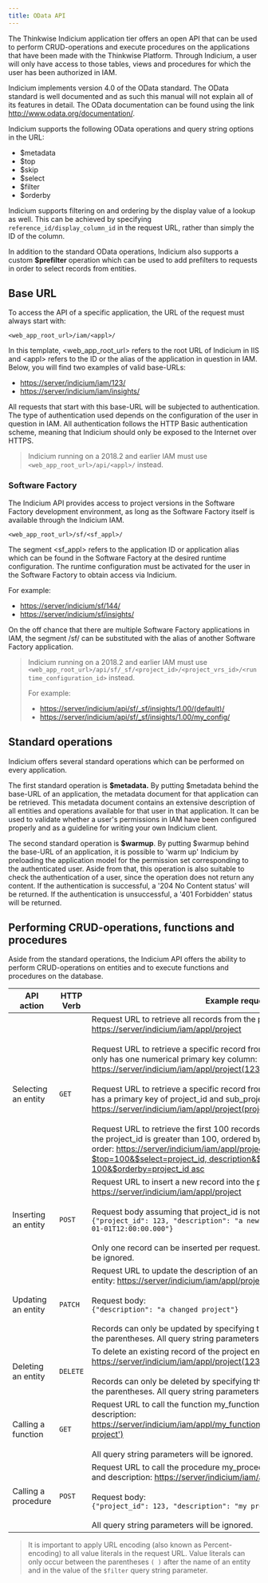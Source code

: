 ```yaml
---
title: OData API
---
```


The Thinkwise Indicium application tier offers an open API that can be used to perform CRUD-operations and execute procedures on the applications that have been made with the Thinkwise Platform. Through Indicium, a user will only have access to those tables, views and procedures for which the user has been authorized in IAM.

Indicium implements version 4.0 of the OData standard. The OData standard is well documented and as such this manual will not explain all of its features in detail. The OData documentation can be found using the link <http://www.odata.org/documentation/>.

Indicium supports the following OData operations and query string options in the URL:

* $metadata
* $top
* $skip
* $select
* $filter
* $orderby

Indicium supports filtering on and ordering by the display value of a lookup as well. This can be achieved by specifying `reference_id/display_column_id` in the request URL, rather than simply the ID of the column.

In addition to the standard OData operations, Indicium also supports a custom **$prefilter** operation which can be used to add prefilters to requests in order to select records from entities.

## Base URL

To access the API of a specific application, the URL of the request must always start with:

`<web_app_root_url>/iam/<appl>/`

In this template, &lt;web_app_root_url&gt; refers to the root URL of Indicium in IIS and &lt;appl&gt; refers to the ID or the alias of the application in question in IAM. Below, you will find two examples of valid base-URLs:

* <https://server/indicium/iam/123/>
* <https://server/indicium/iam/insights/>

All requests that start with this base-URL will be subjected to authentication. The type of authentication used depends on the configuration of the user in question in IAM. All authentication follows the HTTP Basic authentication scheme, meaning that Indicium should only be exposed to the Internet over HTTPS.

> Indicium running on a 2018.2 and earlier IAM must use `<web_app_root_url>/api/<appl>/` instead.

### Software Factory

The Indicium API provides access to project versions in the Software Factory development environment, as long as the Software Factory itself is available through the Indicium IAM.

`<web_app_root_url>/sf/<sf_appl>/`

The segment &lt;sf_appl&gt; refers to the application ID or application alias which can be found in the Software Factory at the desired runtime configuration. The runtime configuration must be activated for the user in the Software Factory to obtain access via Indicium.

For example:
* <https://server/indicium/sf/144/>
* <https://server/indicium/sf/insights/>

On the off chance that there are multiple Software Factory applications in IAM, the segment /sf/ can be substituted with the alias of another Software Factory application.

> Indicium running on a 2018.2 and earlier IAM must use `<web_app_root_url>/api/sf/_sf/<project_id>/<project_vrs_id>/<runtime_configuration_id>` instead.
>
>For example:
>
>* <https://server/indicium/api/sf/_sf/insights/1.00/(default)/>
>* <https://server/indicium/api/sf/_sf/insights/1.00/my_config/>

## Standard operations

Indicium offers several standard operations which can be performed on every application.

The first standard operation is **$metadata.** By putting $metadata behind the base-URL of an application, the metadata document for that application can be retrieved. This metadata document contains an extensive description of all entities and operations available for that user in that application. It can be used to validate whether a user's permissions in IAM have been configured properly and as a guideline for writing your own Indicium client.

The second standard operation is **$warmup**. By putting $warmup behind the base-URL of an application, it is possible to 'warm up' Indicium by preloading the application model for the permission set corresponding to the authenticated user. Aside from that, this operation is also suitable to check the authentication of a user, since the operation does not return any content. If the authentication is successful, a '204 No Content status' will be returned. If the authentication is unsuccessful, a '401 Forbidden' status will be returned.

## Performing CRUD-operations, functions and procedures

Aside from the standard operations, the Indicium API offers the ability to perform CRUD-operations on entities and to execute functions and procedures on the database.

| API action          | HTTP Verb | Example request                                                                                                                                                                                                                                                                                                                                                                                                                                                                                                                                                                                                                                                                                                                                                                                                                                                                                                                                                                                                                                                                                                                                          |
| ------------------- | --------- | -------------------------------------------------------------------------------------------------------------------------------------------------------------------------------------------------------------------------------------------------------------------------------------------------------------------------------------------------------------------------------------------------------------------------------------------------------------------------------------------------------------------------------------------------------------------------------------------------------------------------------------------------------------------------------------------------------------------------------------------------------------------------------------------------------------------------------------------------------------------------------------------------------------------------------------------------------------------------------------------------------------------------------------------------------------------------------------------------------------------------------------------------------- |
| Selecting an entity | `GET`     | Request URL to retrieve all records from the project entity: <https://server/indicium/iam/appl/project> <br><br>Request URL to retrieve a specific record from the project entity given that it only has one numerical primary key column: <https://server/indicium/iam/appl/project(123)> <br><br>Request URL to retrieve a specific record from the sub_project entity which has a primary key of project_id and sub_project_id: <https://server/indicium/iam/appl/project(project_id=123,subproject_id=321)> <br><br>Request URL to retrieve the first 100 records from the project entity where the project_id is greater than 100, ordered by the project ID in ascending order: [https://server/indicium/iam/appl/project?$top=100&$select=project_id, description&$filter=project_id gt 100&$orderby=project_id asc](https://server/indicium/api/appl/project?$top=100&$select=project_id,%20description&$filter=project_id%20gt%20100&$orderby=project_id%20asc) |
| Inserting an entity | `POST`    | Request URL to insert a new record into the project entity: <https://server/indicium/iam/appl/project> <br><br>Request body assuming that project_id is not an identity: <br>`{"project_id": 123, "description": "a new project", "deadline": "2017-01-01T12:00:00.000"}` <br><br>Only one record can be inserted per request. All query string parameters will be ignored.                                                                                                                                                                                                                                                                                                                                                                                                                                                                                                                                                                                                                                                                                                                                    |
| Updating an entity  | `PATCH`   | Request URL to update the description of an existing record of the project entity: <https://server/indicium/iam/appl/project(123)>  <br><br>Request body:  <br>`{"description": "a changed project"}` <br><br>Records can only be updated by specifying their entire primary key between the parentheses. All query string parameters will be ignored.                                                                                                                                                                                                                                                                                                                                                                                                                                                                                                                                                                                                                                                                                                                                              |
| Deleting an entity  | `DELETE`  | To delete an existing record of the project entity: <https://server/indicium/iam/appl/project(123)> <br><br>Records can only be deleted by specifying their entire primary key between the parentheses. All query string parameters will be ignored.                                                                                                                                                                                                                                                                                                                                                                                                                                                                                                                                                                                                                                                                                                                                                                                                                                                |
| Calling a function  | `GET`     | Request URL to call the function my_function with parameters project_id and description: [https://server/indicium/iam/appl/my_function\(project_id=123,description='my project'\)](https://server/indicium/iam/appl/my_function%28project_id=123,description='my%20project'%29)<br><br>All query string parameters will be ignored.                                                                                                                                                                                                                                                                                                                                                                                                                                                                                                                                                                                                                                                                                                                                                                                                                      |
| Calling a procedure | `POST`    | Request URL to call the procedure my_procedure with parameters project_id and description: <https://server/indicium/iam/appl/my_procedure> <br><br>Request body: <br>`{"project_id": 123, "description": "my project"}`<br><br> All query string parameters will be ignored.                                                                                                                                                                                                                                                                                                                                                                                                                                                                                                                                                                                                                                                                                                                                                                                                                              |

> It is important to apply URL encoding (also known as Percent-encoding) to all value literals in the request URL.
> Value literals can only occur between the parentheses `( )` after the name of an entity and in the value of the `$filter` query string parameter.